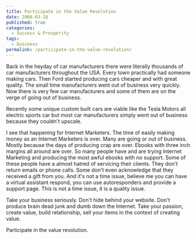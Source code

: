 ```yaml
---
title: Participate in the Value Revolution
date: 2008-03-18
published: true
categories:
  - Success & Prosperity
tags:
  - business
permalink: /participate-in-the-value-revolution/
---
```

Back in the heyday of car manufacturers there were literally thousands of car manufacturers throughout the USA. Every town practically had someone making cars. Then Ford started producing cars cheaper and with great quality. The small time manufacturers went out of business very quickly. Now there is very few car manufacturers and some of them are on the verge of going out of business.

Recently some unique custom built cars are viable like the Tesla Motors all electric sports car but most car manufacturers simply went out of business because they couldn't upscale.

I see that happening for Internet Marketers. The time of easily making money as an Internet Marketers is over. Many are going or out of business. Mostly because the days of producing crap are over. Ebooks with three inch margins all around are over. So many people have and are trying Internet Marketing and producing the most awful ebooks with no support. Some of these people have a almost hatred of servicing their clients. They don't return emails or phone calls. Some don't even acknowledge that they received a gift from you. And it's not a time issue, believe me you can have a virtual assistant respond, you can use autoresponders and provide a support page. This is not a time issue, it is a quality issue.

Take your business seriously. Don't hide behind your website. Don't produce brain dead junk and dumb down the Internet. Take your passion, create value, build relationship, sell your items in the context of creating value.

Participate in the value revolution.
